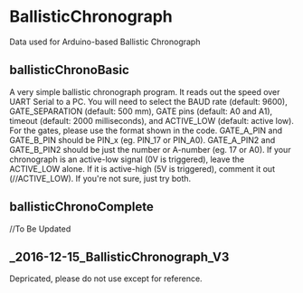 # BallisticChronograph
Data used for Arduino-based Ballistic Chronograph

## ballisticChronoBasic
A very simple ballistic chronograph program.  It reads out the speed over UART Serial to a PC.
You will need to select the BAUD rate (default: 9600), GATE_SEPARATION (default: 500 mm), GATE pins (default: A0 and A1), timeout (default: 2000 milliseconds), and ACTIVE_LOW (default: active low).
For the gates, please use the format shown in the code.  GATE_A_PIN and GATE_B_PIN should be PIN_x (eg. PIN_17 or PIN_A0).  GATE_A_PIN2 and GATE_B_PIN2 should be just the number or A-number (eg. 17 or A0).
If your chronograph is an active-low signal (0V is triggered), leave the ACTIVE_LOW alone.  If it is active-high (5V is triggered), comment it out (//ACTIVE_LOW).  If you're not sure, just try both.

## ballisticChronoComplete
//To Be Updated

## _2016-12-15_BallisticChronograph_V3
Depricated, please do not use except for reference.
